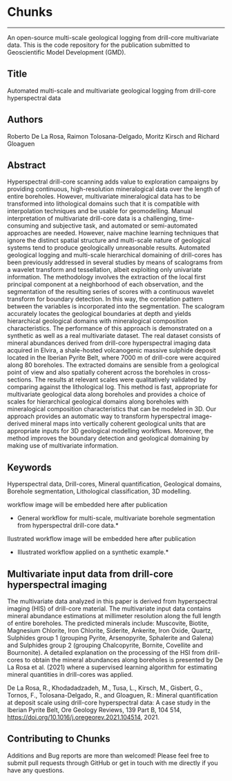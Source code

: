 # Chunks
-------
An open-source multi-scale geological logging from drill-core multivariate data.
This is the code repository for the publication submitted to Geoscientific Model Development (GMD). 

Title
-------
Automated multi-scale and multivariate geological logging from drill-core hyperspectral data

Authors
-------
Roberto De La Rosa, Raimon Tolosana-Delgado, Moritz Kirsch and Richard Gloaguen

Abstract
-------

Hyperspectral drill-core scanning adds value to exploration campaigns by providing continuous, high-resolution mineralogical data over the length of entire boreholes. However, multivariate mineralogical data has to be transformed into lithological domains such that it is compatible with interpolation techniques and be usable for geomodelling. Manual interpretation of multivariate drill-core data is a challenging, time-consuming and subjective task, and automated or semi-automated approaches are needed. However, naive machine learning techniques that ignore the distinct spatial structure and multi-scale nature of geological systems tend to produce geologically unreasonable results. Automated geological logging and multi-scale hierarchical domaining of drill-cores has been previously addressed in several studies by means of scalograms from a wavelet transform and tessellation, albeit exploiting only univariate information. 
The methodology involves the  extraction of the local first principal component at a neighborhood of each observation, and the segmentation of the resulting series of scores with a continuous wavelet transform for boundary detection. In this way, the correlation pattern between the variables is incorporated into the segmentation. The scalogram accurately locates the geological boundaries at depth and yields hierarchical geological domains with mineralogical composition characteristics. The performance  of this approach is demonstrated on a synthetic as well as a real multivariate dataset. The real dataset consists of mineral abundances derived from drill-core hyperspectral imaging data acquired in Elvira, a shale-hosted volcanogenic massive sulphide deposit located in the Iberian Pyrite Belt, where 7000 m of drill-core were acquired along 80 boreholes. The extracted domains are sensible from a geological point of view and also spatially coherent across the boreholes in cross-sections. The results at relevant  scales were qualitatively validated by comparing against the lithological log. This method is fast, appropriate for multivariate geological data along boreholes and provides a choice of scales for hierarchical geological domains along boreholes with mineralogical composition characteristics that can be modeled in 3D. Our approach provides an automatic way to transform hyperspectral image-derived mineral maps into vertically coherent geological units that are appropriate inputs for 3D geological modelling workflows. Moreover, the method  improves the boundary detection and geological domaining by making use of multivariate information.

Keywords
-------

Hyperspectral data, Drill-cores, Mineral quantification, Geological domains, Borehole segmentation, Lithological classification, 3D modelling.




workflow image will be embedded here after publication

* General workflow for multi-scale, multivariate borehole segmentation from hyperspectral drill-core data.*


Ilustrated workflow image will be embedded here after publication
*  Illustrated workflow applied on a synthetic example.*


Multivariate input data from drill-core hyperspectral imaging
-------

The multivariate data analyzed in this paper is derived from hyperspectral imaging (HIS) of drill-core material. The multivariate input data contains mineral abundance estimations at millimeter resolution along the full length of entire boreholes. The predicted minerals include: Muscovite, Biotite, Magnesium Chlorite, Iron Chlorite, Siderite, Ankerite, Iron Oxide, Quartz, Sulphides group 1 (grouping Pyrite, Arsenopyrite, Sphalerite and Galena) and Sulphides group 2 (grouping Chalcopyrite, Bornite, Covellite and Bournonite). A detailed explanation on the processing of the HSI from drill-cores to obtain the mineral abundances along boreholes is presented by De La Rosa et al. (2021) where a supervised learning algorithm for estimating mineral quantities in drill-cores was applied. 

De La Rosa, R., Khodadadzadeh, M., Tusa, L., Kirsch, M., Gisbert, G., Tornos, F., Tolosana-Delgado, R., and Gloaguen, R.: Mineral quantification at deposit scale using drill-core hyperspectral data: A case study in the Iberian Pyrite Belt, Ore Geology Reviews, 139 Part B, 104 514, https://doi.org/10.1016/j.oregeorev.2021.104514, 2021.


Contributing to  Chunks
-------

Additions and Bug reports  are more than welcomed!
Please feel free to submit pull requests through GitHub or get in touch with me directly if
you have any questions. 

